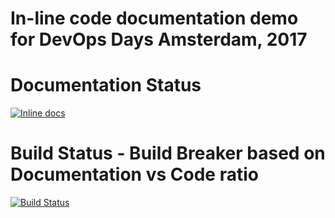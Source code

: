 # In-line code documentation demo for DevOps Days Amsterdam, 2017

# Documentation Status
[![Inline docs](http://inch-ci.org/github/arnabsinha4u/in-line-code-documentation-demo.svg?branch=documentation_improvement_1)](http://inch-ci.org/github/arnabsinha4u/in-line-code-documentation-demo)

# Build Status - Build Breaker based on Documentation vs Code ratio
[![Build Status](https://travis-ci.org/arnabsinha4u/in-line-code-documentation-demo.svg?branch=documentation_improvement_1)](https://travis-ci.org/arnabsinha4u/in-line-code-documentation-demo)

